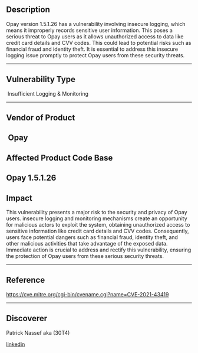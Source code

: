 ## Description
Opay version 1.5.1.26 has a vulnerability involving insecure logging, which means it improperly records sensitive user information. This poses a serious threat to Opay users as it allows unauthorized access to data like credit card details and CVV codes. This could lead to potential risks such as financial fraud and identity theft. It is essential to address this insecure logging issue promptly to protect Opay users from these security threats.

------------------------------------------
## Vulnerability Type

 Insufficient Logging & Monitoring

------------------------------------------
## Vendor of Product
 Opay
------------------------------------------

## Affected Product Code Base
Opay 1.5.1.26
------------------------------------------
## Impact

This vulnerability presents a major risk to the security and privacy of Opay users. insecure logging and monitoring mechanisms create an opportunity for malicious actors to exploit the system, obtaining unauthorized access to sensitive information like credit card details and CVV codes. Consequently, users face potential dangers such as financial fraud, identity theft, and other malicious activities that take advantage of the exposed data. Immediate action is crucial to address and rectify this vulnerability, ensuring the protection of Opay users from these serious security threats.

------------------------------------------
## Reference
https://cve.mitre.org/cgi-bin/cvename.cgi?name=CVE-2021-43419

-----------------------------------------
## Discoverer

Patrick Nassef aka (30T4)

[linkedin](https://www.linkedin.com/in/patrick0x41/)